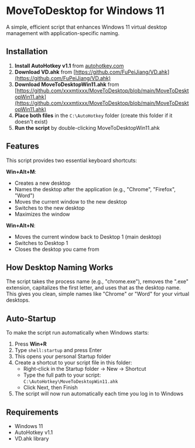 # MoveToDesktop for Windows 11

A simple, efficient script that enhances Windows 11 virtual desktop management with application-specific naming.

## Installation

1. **Install AutoHotkey v1.1** from [autohotkey.com](https://www.autohotkey.com/)
2. **Download VD.ahk** from [https://github.com/FuPeiJiang/VD.ahk](https://github.com/FuPeiJiang/VD.ahk)
3. **Download MoveToDesktopWin11.ahk** from [https://github.com/xxxmtixxx/MoveToDesktop/blob/main/MoveToDesktopWin11.ahk](https://github.com/xxxmtixxx/MoveToDesktop/blob/main/MoveToDesktopWin11.ahk)
4. **Place both files** in the `C:\AutoHotkey` folder (create this folder if it doesn't exist)
5. **Run the script** by double-clicking MoveToDesktopWin11.ahk

## Features

This script provides two essential keyboard shortcuts:

**Win+Alt+M**: 
- Creates a new desktop
- Names the desktop after the application (e.g., "Chrome", "Firefox", "Word")
- Moves the current window to the new desktop
- Switches to the new desktop
- Maximizes the window

**Win+Alt+N**: 
- Moves the current window back to Desktop 1 (main desktop)
- Switches to Desktop 1
- Closes the desktop you came from

## How Desktop Naming Works

The script takes the process name (e.g., "chrome.exe"), removes the ".exe" extension, capitalizes the first letter, and uses that as the desktop name. This gives you clean, simple names like "Chrome" or "Word" for your virtual desktops.

## Auto-Startup

To make the script run automatically when Windows starts:

1. Press **Win+R**
2. Type `shell:startup` and press Enter
3. This opens your personal Startup folder
4. Create a shortcut to your script file in this folder:
   - Right-click in the Startup folder → New → Shortcut
   - Type the full path to your script: `C:\AutoHotkey\MoveToDesktopWin11.ahk`
   - Click Next, then Finish
5. The script will now run automatically each time you log in to Windows

## Requirements

- Windows 11
- AutoHotkey v1.1
- VD.ahk library
